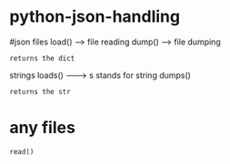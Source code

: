 # python-json-handling


#json
files
	load() --> file reading
	dump() --> file dumping

	returns the dict

strings
	loads()  ---> s stands for string
	dumps()

	returns the str

# any files
	read()